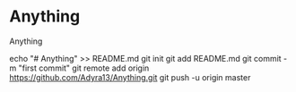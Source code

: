 # Anything
Anything


echo "# Anything" >> README.md
git init
git add README.md
git commit -m "first commit"
git remote add origin https://github.com/Adyra13/Anything.git
git push -u origin master
